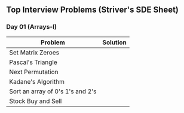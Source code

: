 ## Top Interview Problems (Striver's SDE Sheet)

### Day 01 (Arrays-I)
| Problem | Solution |
| ------- | -------- |
| Set Matrix Zeroes | |
| Pascal's Triangle | |
| Next Permutation | |
| Kadane's Algorithm | |
| Sort an array of 0's 1's and 2's | |
| Stock Buy and Sell | |

